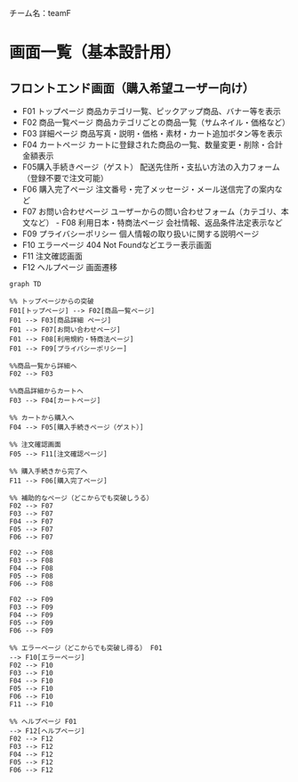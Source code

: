 チーム名：teamF
# 画面一覧（基本設計用）
## フロントエンド画面（購入希望ユーザー向け）
- F01 トップページ 商品カテゴリ一覧、ピックアップ商品、バナー等を表示
- F02 商品一覧ページ 商品カテゴリごとの商品一覧（サムネイル・価格など）
- F03 詳細ページ 商品写真・説明・価格・素材・カート追加ボタン等を表示
- F04 カートページ カートに登録された商品の一覧、数量変更・削除・合計金額表示
- F05購入手続きページ（ゲスト） 配送先住所・支払い方法の入力フォーム（登録不要で注文可能）
- F06 購入完了ページ 注文番号・完了メッセージ・メール送信完了の案内など
- F07 お問い合わせページ ユーザーからの問い合わせフォーム（カテゴリ、本文など） -
F08 利用日本・特商法ページ 会社情報、返品条件法定表示など
- F09 プライバシーポリシー 個人情報の取り扱いに関する説明ページ
- F10 エラーページ 404 Not Foundなどエラー表示画面
- F11 注文確認画面
- F12 ヘルプページ
画面遷移
```mermaid
graph TD

%% トップページからの突破
F01[トップページ] --> F02[商品一覧ページ]
F01 --> F03[商品詳細 ページ]
F01 --> F07[お問い合わせページ]
F01 --> F08[利用規約・特商法ページ]
F01 --> F09[プライバシーポリシー]

%%商品一覧から詳細へ
F02 --> F03

%%商品詳細からカートへ
F03 --> F04[カートページ]

%% カートから購入へ
F04 --> F05[購入手続きページ（ゲスト）]

%% 注文確認画面
F05 --> F11[注文確認ページ]

%% 購入手続きから完了へ
F11 --> F06[購入完了ページ]

%% 補助的なページ（どこからでも突破しうる）
F02 --> F07
F03 --> F07
F04 --> F07
F05 --> F07
F06 --> F07

F02 --> F08
F03 --> F08
F04 --> F08
F05 --> F08
F06 --> F08

F02 --> F09
F03 --> F09
F04 --> F09
F05 --> F09
F06 --> F09

%% エラーページ（どこからでも突破し得る） F01
--> F10[エラーページ]
F02 --> F10
F03 --> F10
F04 --> F10
F05 --> F10
F06 --> F10
F11 --> F10

%% ヘルプページ F01
--> F12[ヘルプページ]
F02 --> F12
F03 --> F12
F04 --> F12
F05 --> F12
F06 --> F12
```